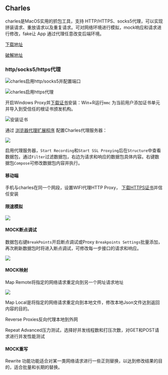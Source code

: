 ## Charles

charles是MacOS实用的抓包工具，支持 HTTP/HTTPS、socks5代理，可以实现拼装请求、重放请求以及重复请求。可对网络环境进行模拟，mock响应和请求进行修改，fake让 App 通过代理任意改变后端环境。

[下载地址](https://www.charlesproxy.com/)

[破解地址](https://www.zzzmode.com/mytools/charles/)

### http/socks5/https代理

![charles启用http/socks5并配置端口](https://qwq.lsaiah.cn/usr/uploads/Picture/20200629170907.png)

![charles启用https代理](https://qwq.lsaiah.cn/usr/uploads/Picture/20200629171000.png)

开启Windows Proxy并[下载证书](http://www.charlesproxy.com/getssl/)安装：Win+R运行`mmc` 为当前用户添加证书单元并导入到受信任的根证书颁发机构。

![安装证书](https://qwq.lsaiah.cn/usr/uploads/Picture/20200629171549.png)

通过 [浏览器代理扩展程序](https://github.com/FelisCatus/SwitchyOmega) 配置Charles代理服务器：

![](https://qwq.lsaiah.cn/usr/uploads/Picture/20200629172159.png)

启用代理服务器，`Start Recording`和`Start SSL Proxying`后在`Structure`中查看数据包，通过`Filter`过滤数据包，右边为请求和响应的数据包具体内容。右键数据包`Compose`可修改数据包内容并执行。

#### 移动端

手机与charles在同一个网段，设置WIFI代理HTTP Proxy， [下载HTTPS证书](chls.pro/ssl)并信任安装

#### 限速模拟

![](https://qwq.lsaiah.cn/usr/uploads/Picture/20200629173159.png)

#### MOCK断点调试

数据包右键`BreakPoints`开启断点调试或Proxy `Breakpoints Settings`批量添加，再次刷新数据包时将进入断点调试，可修改每一步接口的请求和响应。

![](https://qwq.lsaiah.cn/usr/uploads/Picture/20200629173527.png)

#### MOCK映射

Map Remote将指定的网络请求重定向到另一个网址请求地址

![](https://qwq.lsaiah.cn/usr/uploads/Picture/20200630135127.png)

Map Local是将指定的网络请求重定向到本地文件，修改本地Json文件达到返回内容的目的。

Reverse Proxies反向代理本地到外网

Repeat Advanced压力测试，选择好并发线程数和打压次数，对GET和POST请求进行并发性能测试

#### MOCK重写

Rewrite 功能功能适合对某一类网络请求进行一些正则替换，以达到修改结果的目的，适合批量和长期的替换。